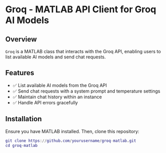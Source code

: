 # Groq - MATLAB API Client for Groq AI Models  

## Overview  
`Groq` is a MATLAB class that interacts with the Groq API, enabling users to list available AI models and send chat requests.  

## Features  
- ✅ List available AI models from the Groq API  
- ✅ Send chat requests with a system prompt and temperature settings  
- ✅ Maintain chat history within an instance  
- ✅ Handle API errors gracefully  

## Installation  
Ensure you have MATLAB installed. Then, clone this repository:  
```.m
git clone https://github.com/yourusername/groq-matlab.git
cd groq-matlab

